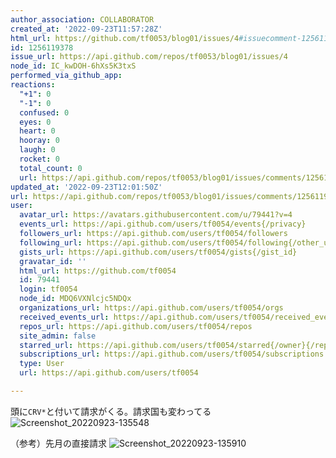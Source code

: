 ```yaml
---
author_association: COLLABORATOR
created_at: '2022-09-23T11:57:28Z'
html_url: https://github.com/tf0053/blog01/issues/4#issuecomment-1256119378
id: 1256119378
issue_url: https://api.github.com/repos/tf0053/blog01/issues/4
node_id: IC_kwDOH-6hXs5K3txS
performed_via_github_app: 
reactions:
  "+1": 0
  "-1": 0
  confused: 0
  eyes: 0
  heart: 0
  hooray: 0
  laugh: 0
  rocket: 0
  total_count: 0
  url: https://api.github.com/repos/tf0053/blog01/issues/comments/1256119378/reactions
updated_at: '2022-09-23T12:01:50Z'
url: https://api.github.com/repos/tf0053/blog01/issues/comments/1256119378
user:
  avatar_url: https://avatars.githubusercontent.com/u/79441?v=4
  events_url: https://api.github.com/users/tf0054/events{/privacy}
  followers_url: https://api.github.com/users/tf0054/followers
  following_url: https://api.github.com/users/tf0054/following{/other_user}
  gists_url: https://api.github.com/users/tf0054/gists{/gist_id}
  gravatar_id: ''
  html_url: https://github.com/tf0054
  id: 79441
  login: tf0054
  node_id: MDQ6VXNlcjc5NDQx
  organizations_url: https://api.github.com/users/tf0054/orgs
  received_events_url: https://api.github.com/users/tf0054/received_events
  repos_url: https://api.github.com/users/tf0054/repos
  site_admin: false
  starred_url: https://api.github.com/users/tf0054/starred{/owner}{/repo}
  subscriptions_url: https://api.github.com/users/tf0054/subscriptions
  type: User
  url: https://api.github.com/users/tf0054

---
```

頭に`CRV*`と付いて請求がくる。請求国も変わってる
![Screenshot_20220923-135548](https://user-images.githubusercontent.com/79441/191955220-5447622d-c566-4605-8004-ca090c9473fc.png)

（参考）先月の直接請求
![Screenshot_20220923-135910](https://user-images.githubusercontent.com/79441/191955626-c15feb45-1480-4d8e-b8e2-2a10562c3624.png)